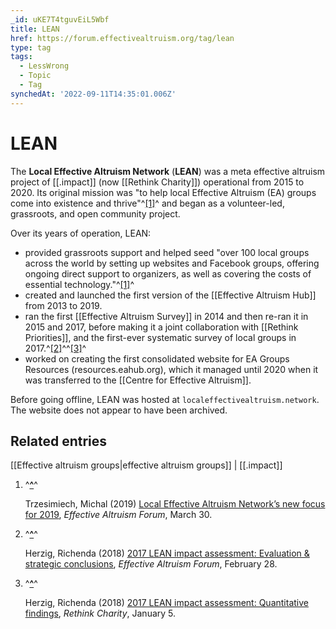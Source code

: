 ```yaml
---
_id: uKE7T4tguvEiL5Wbf
title: LEAN
href: https://forum.effectivealtruism.org/tag/lean
type: tag
tags:
  - LessWrong
  - Topic
  - Tag
synchedAt: '2022-09-11T14:35:01.006Z'
---
```

# LEAN

The **Local Effective Altruism Network** (**LEAN**) was a meta effective altruism project of [[.impact]] (now [[Rethink Charity]]) operational from 2015 to 2020. Its original mission was "to help local Effective Altruism (EA) groups come into existence and thrive"^[\[1\]](#fns5uglfwbjv)^ and began as a volunteer-led, grassroots, and open community project.

Over its years of operation, LEAN:

*   provided grassroots support and helped seed "over 100 local groups across the world by setting up websites and Facebook groups, offering ongoing direct support to organizers, as well as covering the costs of essential technology."^[\[1\]](#fns5uglfwbjv)^
*   created and launched the first version of the [[Effective Altruism Hub]] from 2013 to 2019.
*   ran the first [[Effective Altruism Survey]] in 2014 and then re-ran it in 2015 and 2017, before making it a joint collaboration with [[Rethink Priorities]], and the first-ever systematic survey of local groups in 2017.^[\[2\]](#fn6jbvhlgy3th)^^[\[3\]](#fnnj19wo5cqb)^
*   worked on creating the first consolidated website for EA Groups Resources (resources.eahub.org), which it managed until 2020 when it was transferred to the [[Centre for Effective Altruism]].

Before going offline, LEAN was hosted at `localeffectivealtruism.network`. The website does not appear to have been archived.

Related entries
---------------

[[Effective altruism groups|effective altruism groups]] | [[.impact]]

1.  ^**[^](#fnrefs5uglfwbjv)**^
    
    Trzesimiech, Michal (2019) [Local Effective Altruism Network’s new focus for 2019](https://forum.effectivealtruism.org/posts/Cvi7hnTYMk5qutkDg/local-effective-altruism-network-s-new-focus-for-2019), *Effective Altruism Forum*, March 30.
    
2.  ^**[^](#fnref6jbvhlgy3th)**^
    
    Herzig, Richenda (2018) [2017 LEAN impact assessment: Evaluation & strategic conclusions](https://forum.effectivealtruism.org/posts/qwZj8f7eq4HxmBzus/2017-lean-impact-assessment-evaluation-and-strategic), *Effective Altruism Forum*, February 28.
    
3.  ^**[^](#fnrefnj19wo5cqb)**^
    
    Herzig, Richenda (2018) [2017 LEAN impact assessment: Quantitative findings](https://rtcharity.org/2017-lean-impact-assessment-quantitative-findings/), *Rethink Charity*, January 5.
